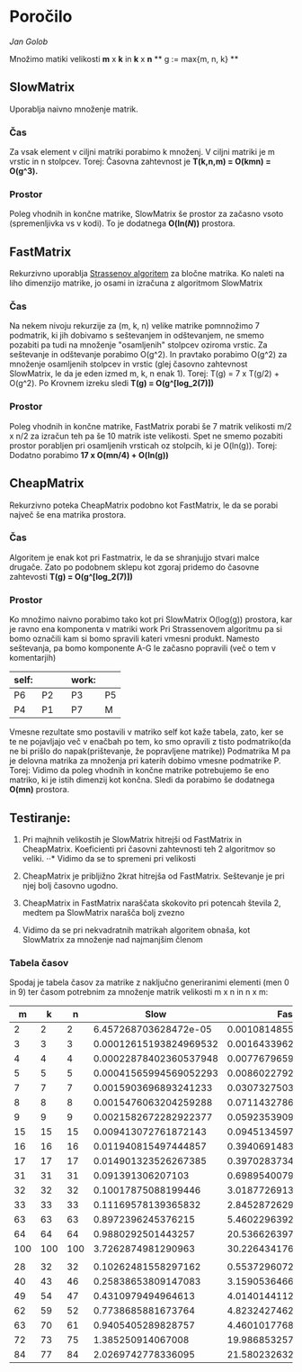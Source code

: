 # Poročilo
*Jan Golob*

Množimo matiki velikosti **m** x **k** in **k** x **n**
** g := max{m, n, k} **

## SlowMatrix
Uporablja naivno množenje matrik.

### Čas
Za vsak element v ciljni matriki porabimo k množenj. V ciljni matriki je m vrstic in n stolpcev.
Torej: Časovna zahtevnost je **T(k,n,m) = O(kmn) = O(g^3).**

### Prostor
Poleg vhodnih in končne matrike, SlowMatrix še prostor za začasno vsoto (spremenljivka vs v kodi).
To je dodatnega **O(ln(_N_))** prostora.


## FastMatrix
Rekurzivno uporablja [Strassenov algoritem](http://wiki.fmf.uni-lj.si/wiki/Strassenovo_mno%C5%BEenje_matrik) za bločne matrika. Ko naleti na liho dimenzijo matrike, jo osami in izračuna z algoritmom SlowMatrix

### Čas
Na nekem nivoju rekurzije za (m, k, n) velike matrike pomnnožimo 7 podmatrik, ki jih dobivamo s seštevanjem in odštevanjem, ne smemo pozabiti pa tudi na množenje "osamljenih" stolpcev oziroma vrstic. Za seštevanje in odštevanje porabimo O(g^2). In pravtako porabimo O(g^2) za množenje osamljenih stolpcev in vrstic (glej časovno zahtevnost SlowMatrix, le da je eden izmed m, k, n enak 1).
Torej: T(g) = 7 x T(g/2) + O(g^2). Po Krovnem izreku sledi **T(g) = O(g^[log_2(7)])**

### Prostor
Poleg vhodnih in končne matrike, FastMatrix porabi še 7 matrik velikosti m/2 x n/2 za izračun teh pa še 10 matrik iste velikosti. Spet ne smemo pozabiti prostor porabljen pri osamljenih vrsticah oz stolpcih, ki je O(ln(g)).
Torej: Dodatno porabimo **17 x O(mn/4) + O(ln(g))**

## CheapMatrix
Rekurzivno poteka CheapMatrix podobno kot FastMatrix, le da se porabi največ še ena matrika prostora.

### Čas
Algoritem je enak kot pri Fastmatrix, le da se shranjujjo stvari malce drugače. Zato po podobnem sklepu kot zgoraj pridemo do časovne zahtevosti **T(g) = O(g^[log_2(7)])**

### Prostor
Ko množimo naivno porabimo tako kot pri SlowMatrix O(log(g)) prostora, kar je ravno ena komponenta v matriki work
Pri Strassenovem algoritmu pa si bomo označili kam si bomo spravili kateri vmesni produkt. Namesto seštevanja, pa bomo komponente A-G le začasno popravili (več o tem v komentarjih)

| self: |    |   | work: |    |
|-------|----|---|-------|----|
| P6    | P2 |   | P3    | P5 |
| P4    | P1 |   | P7    | M  |

Vmesne rezultate smo postavili v matriko self kot kaže tabela, zato, ker se te ne pojavljajo več v enačbah po tem, ko smo opravili z tisto podmatriko(da ne bi prišlo do napak(prištevanje, že popravljene matrike))
Podmatrika M pa je delovna matrika za množenja pri katerih dobimo vmesne podmatrike P.
Torej: Vidimo da poleg vhodnih in končne matrike potrebujemo še eno matriko, ki je istih dimenzij kot končna. Sledi da porabimo še dodatnega **O(mn)** prostora.

## Testiranje:
1. Pri majhnih velikostih je SlowMatrix hitrejši od FastMatrix in CheapMatrix. Koeficienti pri časovni zahtevnosti teh 2 algoritmov so veliki.
⋅⋅* Vidimo da se to spremeni pri velikosti

2. CheapMatrix je pribljižno 2krat hitrejša od FastMatrix. Seštevanje je pri njej bolj časovno ugodno.
3. CheapMatrix in FastMatrix naraščata skokovito pri potencah števila 2, medtem pa SlowMatrix narašča bolj zvezno
4. Vidimo da se pri nekvadratnih matrikah algoritem obnaša, kot SlowMatrix za množenje nad najmanjšim členom

### Tabela časov
Spodaj je tabela časov za matrike z naključno generiranimi elementi (men 0 in 9) ter časom potrebnim za množenje matrik velikosti m x n in n x m:

| m | k | n | Slow | Fast | Cheap |
|---|---|---|------|------|-------|
| 2 | 2 | 2 | 6.457268703628472e-05 | 0.0010814855994355234 | 0.00038016634950501405 |
| 3 | 3 | 3 | 0.00012615193824969532 | 0.0016433962667578952 | 0.0007628985011439199 |
| 4 | 4 | 4 | 0.00022878402360537948 | 0.007767965960358357 | 0.003687912933780922 |
| 5 | 5 | 5 | 0.00041565994569052293 | 0.008602279287562272 | 0.0033244242981462085 |
| 7 | 7 | 7 | 0.0015903696893241233 | 0.030732750326070684 | 0.007177831469563169 |
| 8 | 8 | 8 | 0.0015476063204259288 | 0.07114327866749341 | 0.029523829887318526 |
| 9 | 9 | 9 | 0.0021582672282922377 | 0.05923539096410016 | 0.03757061301289316 |
| 15 | 15 | 15 | 0.009413072761872143 | 0.09451345977036074 | 0.048323034488657046 |
| 16 | 16 | 16 | 0.011940815497444857 | 0.39406914836750834 | 0.16811905321901255 |
| 17 | 17 | 17 | 0.014901323526267385 | 0.397028373495264 | 0.17123607517800266 |
| 31 | 31 | 31 | 0.091391306207103 | 0.69895400799675 | 0.3797532553614573 |
| 32 | 32 | 32 | 0.10017875088199446 | 3.018772691312621 | 1.0332258547328355 |
| 33 | 33 | 33 | 0.11169578139365832 | 2.845287262930574 | 1.0622249780837745 |
| 63 | 63 | 63 | 0.8972396245376215 | 5.460229639290983 | 2.8196638799204603 |
| 64 | 64 | 64 | 0.9880292501443257 | 20.53662639782762 | 7.745000320725268 |
| 100 | 100 | 100 | 3.7262874981290963 | 30.22643417648443 | 14.785279565524178 |
|   |   |   |      |      |       |
| 28 | 32 | 32 | 0.10262481558297162 | 0.5537296072184567 | 0.27958861639119925 |
| 40 | 43 | 46 | 0.25838653809147083 | 3.1590536466462824 | 1.3148068164810027 |
| 49 | 54 | 47 | 0.4310979494964613 | 4.014014411255318 | 1.877762192905557 |
| 62 | 59 | 52 | 0.7738685881673764 | 4.823242746263553 | 2.378529795377279 |
| 63 | 70 | 61 | 0.9405405289828757 | 4.460101776817979 | 2.3208834912014353 |
| 72 | 73 | 75 | 1.385250914067008 | 19.98685325749963 | 7.976849622613273 |
| 84 | 77 | 84 | 2.0269742778336095 | 21.580232632726812 | 8.84283093502107 |
